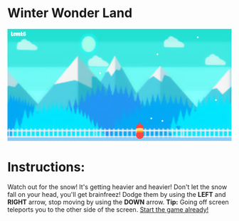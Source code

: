 # Winter Wonder Land
![alt tekst](Udklip.PNG) 
# Instructions:
Watch out for the snow! It's getting heavier and heavier!
Don't let the snow fall on your head, you'll get brainfreez! Dodge them by using the **LEFT** and **RIGHT** arrow, stop moving by using the **DOWN** arrow.
**Tip:** Going off screen teleports you to the other side of the screen.
[Start the game already!](https://rawgit.com/Margretexie/Mini_ex/master/mini_ex5/empty-example/index.html)
